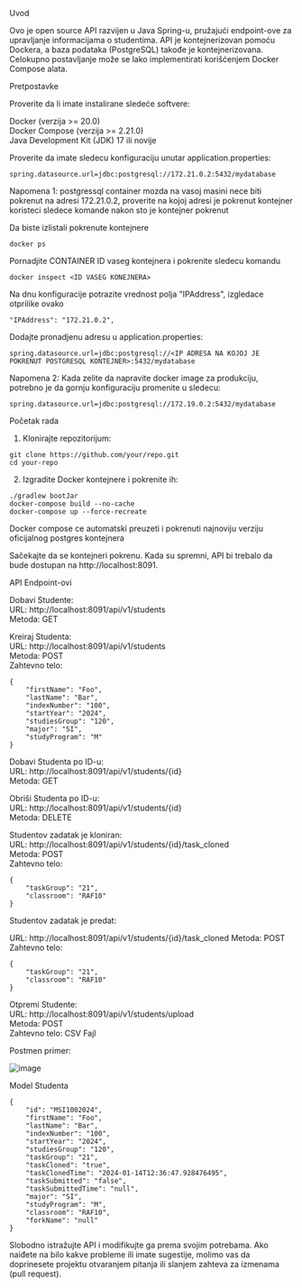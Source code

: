 Uvod

Ovo je open source API razvijen u Java Spring-u, pružajući endpoint-ove za upravljanje informacijama o studentima. API je kontejnerizovan pomoću Dockera, a baza podataka (PostgreSQL) takođe je kontejnerizovana. Celokupno postavljanje može se lako implementirati korišćenjem Docker Compose alata.

Pretpostavke

Proverite da li imate instalirane sledeće softvere:

Docker (verzija >= 20.0)\
Docker Compose (verzija >= 2.21.0)\
Java Development Kit (JDK) 17 ili novije

Proverite da imate sledecu konfiguraciju unutar application.properties:

```
spring.datasource.url=jdbc:postgresql://172.21.0.2:5432/mydatabase
```

Napomena 1: postgressql container mozda na vasoj masini nece biti pokrenut na adresi 172.21.0.2, proverite na kojoj
adresi je pokrenut kontejner koristeci sledece komande nakon sto je kontejner pokrenut

Da biste izlistali pokrenute kontejnere

```
docker ps
```

Pornadjite CONTAINER ID vaseg kontejnera i pokrenite sledecu komandu

```
docker inspect <ID VASEG KONEJNERA>
```

Na dnu konfiguracije potrazite vrednost polja "IPAddress", izgledace otprilike ovako


```
"IPAddress": "172.21.0.2",
```

Dodajte pronadjenu adresu u application.properties:

```
spring.datasource.url=jdbc:postgresql://<IP ADRESA NA KOJOJ JE POKRENUT POSTGRESQL KONTEJNER>:5432/mydatabase
```

Napomena 2: Kada zelite da napravite docker image za produkciju, potrebno je da gornju konfiguraciju promenite u sledecu:

```
spring.datasource.url=jdbc:postgresql://172.19.0.2:5432/mydatabase
```

Početak rada

1. Klonirajte repozitorijum:

```
git clone https://github.com/your/repo.git
cd your-repo
```

2. Izgradite Docker kontejnere i pokrenite ih:

```
./gradlew bootJar   
docker-compose build --no-cache
docker-compose up --force-recreate
```

Docker compose ce automatski preuzeti i pokrenuti najnoviju verziju oficijalnog postgres kontejnera

Sačekajte da se kontejneri pokrenu. Kada su spremni, API bi trebalo da bude dostupan na http://localhost:8091.

API Endpoint-ovi

Dobavi Studente:\
URL: http://localhost:8091/api/v1/students \
Metoda: GET

Kreiraj Studenta:\
URL: http://localhost:8091/api/v1/students \
Metoda: POST \
Zahtevno telo:

```
{
    "firstName": "Foo",
    "lastName": "Bar",
    "indexNumber": "100",
    "startYear": "2024",
    "studiesGroup": "120",
    "major": "SI",
    "studyProgram": "M"
}
```

Dobavi Studenta po ID-u: \
URL: http://localhost:8091/api/v1/students/{id} \
Metoda: GET

Obriši Studenta po ID-u: \
URL: http://localhost:8091/api/v1/students/{id} \
Metoda: DELETE

Studentov zadatak je kloniran: \
URL: http://localhost:8091/api/v1/students/{id}/task_cloned \
Metoda: POST \
Zahtevno telo:

```
{
    "taskGroup": "21",
    "classroom": "RAF10"
}
```

Studentov zadatak je predat:

URL: http://localhost:8091/api/v1/students/{id}/task_cloned
Metoda: POST
Zahtevno telo:

```
{
    "taskGroup": "21",
    "classroom": "RAF10"
}
```

Otpremi Studente:\
URL: http://localhost:8091/api/v1/students/upload \
Metoda: POST \
Zahtevno telo: CSV Fajl

Postmen primer:


![image](https://github.com/RAFSoftLab/LMS-API/assets/43738975/51bfabbe-190f-43bd-8c10-f451135ee333)


Model Studenta

```
{
    "id": "MSI1002024",
    "firstName": "Foo",
    "lastName": "Bar",
    "indexNumber": "100",
    "startYear": "2024",
    "studiesGroup": "120",
    "taskGroup": "21",
    "taskCloned": "true",
    "taskClonedTime": "2024-01-14T12:36:47.928476495",
    "taskSubmitted": "false",
    "taskSubmittedTime": "null",
    "major": "SI",
    "studyProgram": "M",
    "classroom": "RAF10",
    "forkName": "null"
}
```

Slobodno istražujte API i modifikujte ga prema svojim potrebama. Ako naiđete na bilo kakve probleme ili imate sugestije, molimo vas da doprinesete projektu otvaranjem pitanja ili slanjem zahteva za izmenama (pull request).
